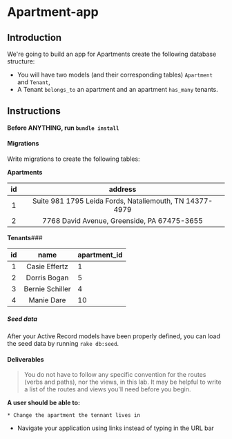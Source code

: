 # Apartment-app

## Introduction

We're going to build an app for Apartments
create the following database structure:

- You will have two models (and their corresponding tables) `Apartment` and `Tenant`,
- A Tenant `belongs_to` an apartment and an apartment `has_many` tenants.

## Instructions

**Before ANYTHING, run `bundle install`**

#### Migrations

Write migrations to create the following tables:

**Apartments**

| **id** |      **address**      |
| :----: | :----------------: |
|   1    | Suite 981 1795 Leida Fords, Nataliemouth, TN 14377-4979 |
|   2    | 7768 David Avenue, Greenside, PA 67475-3655 |

**Tenants**###

| **id** |        **name**         | **apartment_id** |
| :----: | :---------------------: | :------------ |
|   1    | Casie Effertz | 1 |
|   2    | Dorris Bogan | 5 | 
|   3    | Bernie Schiller | 4 |
|   4    | Manie Dare | 10 |

##### Seed data

After your Active Record models have been properly defined, you can load the
seed data by running `rake db:seed`.

#### Deliverables
> You do not have to follow any specific convention for the routes (verbs and paths), nor the views, in this lab. It may be helpful to write a list of the routes and views you'll need before you begin.

**A user should be able to:**
<!-- * Edit a tennant
    * Change the name of the tennant -->
    * Change the apartment the tennant lives in
<!-- * See the details of a specific apartment
    * See the apartment's address
    * See a list of the tennants living in the apartment
    * NOTE: You will need an ID in the path for this page! -->
<!-- * See a list of all tennants 
    * Click on a tennant to go to the tennants edit page
* See a list of all apartments
    * Click on a apartment to go to the apartment details page -->
<!-- * Create a new apartment
    * With it's address
    * After creating the apartment, send the user to see the list of all apartments
* Create a new tennant
    * With their name
    * After creating the tennant, send the user to see the list of all tennants -->
<!-- * Delete an apartment
    * Then send the user to see the list of all apartments -->
<!-- * Delete a tennant
    * Then send the user to see the list of all tennants -->
* Navigate your application using links instead of typing in the URL bar
